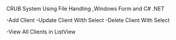 CRUB System Using File Handling ,Windows Form and C# .NET

-Add Client
-Update Client Wilth Select
-Delete Client With Select

-View All Clients in ListView
